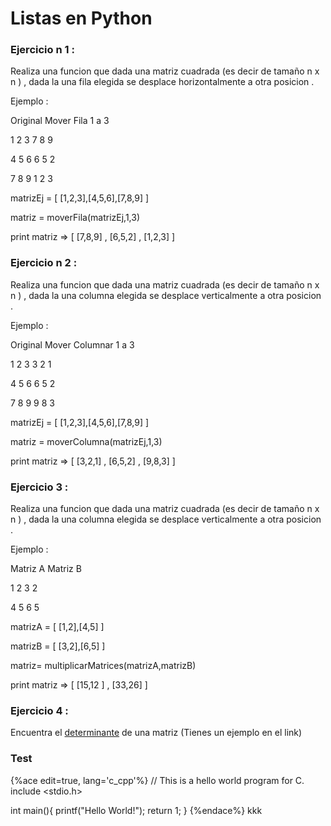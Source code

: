 # Listas en Python





### **Ejercicio n 1 :**

Realiza una funcion que dada una matriz cuadrada \(es decir de tamaño n x n \) , dada la una fila elegida se desplace horizontalmente  a otra posicion .

Ejemplo :

Original              Mover Fila 1 a 3

1 2 3                           7 8 9

4 5 6                           6 5 2

7 8 9                           1 2 3

matrizEj = \[ \[1,2,3\],\[4,5,6\],\[7,8,9\] \]

matriz = moverFila\(matrizEj,1,3\)

print matriz =&gt; \[ \[7,8,9\] , \[6,5,2\] , \[1,2,3\] \]

### **Ejercicio n 2 :**

Realiza una funcion que dada una matriz cuadrada \(es decir de tamaño n x n \) , dada la una columna elegida se desplace verticalmente a otra posicion .

Ejemplo :

Original          Mover Columnar 1 a 3

1 2 3                3 2 1

4 5 6                6 5 2

7 8 9                9 8 3

matrizEj = \[ \[1,2,3\],\[4,5,6\],\[7,8,9\] \]

matriz = moverColumna\(matrizEj,1,3\)

print matriz     =&gt; \[ \[3,2,1\] , \[6,5,2\] , \[9,8,3\] \]

### Ejercicio 3 :

Realiza una funcion que dada una matriz cuadrada \(es decir de tamaño n x n \) , dada la una columna elegida se desplace verticalmente a otra posicion .

Ejemplo :

Matriz A                Matriz B

1 2                         3 2

4 5                         6 5

matrizA = \[ \[1,2\],\[4,5\] \]

matrizB = \[ \[3,2\],\[6,5\] \]

matriz= multiplicarMatrices\(matrizA,matrizB\)

print matriz =&gt; \[ \[15,12 \] , \[33,26\] \]

### Ejercicio 4 :

Encuentra el [determinante](http://www.vitutor.com/algebra/determinantes/calculo.html) de una matriz \(Tienes un ejemplo en el link\)


### Test
{%ace edit=true, lang='c_cpp'%}
// This is a hello world program for C.
include <stdio.h>

int main(){
  printf("Hello World!");
  return 1;
}
{%endace%} kkk




